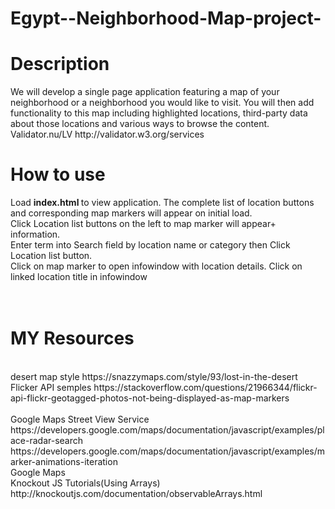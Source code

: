 # Egypt--Neighborhood-Map-project-
<h1>Description</h1>
We will develop a single page application featuring a map of your neighborhood or a neighborhood you would like to visit. You will then add functionality to this map including highlighted locations, third-party data about those locations and various ways to browse the content.
</br>
Validator.nu/LV http://validator.w3.org/services
<h1>How to use</h1>
Load <strong>index.html </strong>to view application. The complete list of location buttons and corresponding map markers will appear on initial load.
<br>
Click Location list buttons on the left to  map marker will appear+ information.
<br>
Enter term into Search field  by location name or category then Click Location list button.
<br>
Click on map marker to open infowindow with location details. Click on linked location title in infowindow 
<br></br>
<br>

<h1>MY  Resources</h1>
</br>
desert map style 
https://snazzymaps.com/style/93/lost-in-the-desert
</br>
Flicker API semples
https://stackoverflow.com/questions/21966344/flickr-api-flickr-geotagged-photos-not-being-displayed-as-map-markers
</br></br>
Google Maps Street View Service
https://developers.google.com/maps/documentation/javascript/examples/place-radar-search
https://developers.google.com/maps/documentation/javascript/examples/marker-animations-iteration

</br>
Google Maps
</br>
Knockout JS Tutorials(Using Arrays)
http://knockoutjs.com/documentation/observableArrays.html
</br>
</br>
